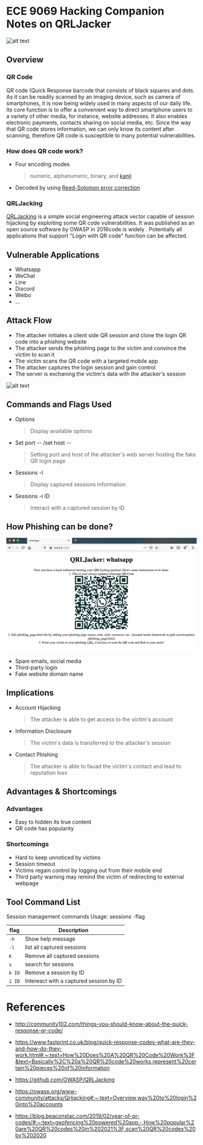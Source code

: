 ﻿# ECE 9069 Hacking Companion Notes on QRLJacker

![alt text][tool]

[tool]:  https://github.com/OWASP/QRLJacking/blob/master/QRLJacker/Screenshots/Screenshot1.png


## Overview

### QR Code

QR code (Quick Response barcode that consists of black squares and dots. As it can be readily scanned by an imaging device, such as camera of smartphones, it is now being widely used in many aspects of our daily life. Its core function is to offer a convenient way to direct smartphone users to a variety of other media, for instance, website addresses.  It also enables electronic payments, contacts sharing on social media, etc. Since the way that QR code stores information, we can only know its content after scanning, therefore QR code is susceptible to many potential vulnerabilities.

### How does QR code work?

* Four encoding modes
	> numeric, alphanumeric, binary, and [kanji](https://en.wikipedia.org/wiki/Kanji)
* Decoded by using [Reed-Solomon error correction](https://en.wikipedia.org/wiki/Reed%E2%80%93Solomon_error_correction)


### QRLJacking

 [QRLJacking](https://github.com/OWASP/QRLJacking) is a simple social engineering attack vector capable of session hijacking by exploiting some QR code vulnerabilities. It was published as an open source software by OWASP in 2016code is widely . Potentially all applications that support "Login with QR code" function can be affected. 


## Vulnerable Applications

* Whatsapp
* WeChat
* Line
* Discord
* Weibo
* ...

## Attack Flow

* The attacker initiates a client side QR session and clone the login QR code into a phishing website
* The attacker sends the phishing page to the victim and convince the victim to scan it
* The victim scans the QR code with a targeted mobile app
* The attacker captures the login session and gain control
* The server is exchaning the victim's data with the attacker's session

![alt text][attack flow]

[attack flow]:  https://github.com/OWASP/QRLJacking/blob/master/blob/images/AttackFlow.JPG


## Commands and Flags Used

- Options
	> Display available options
- Set port -- /set host --
	> Setting port and host of the attacker's web server hosting the fake QR login page
- Sessions -l
    > Display captured sessions information
- Sessions -i ID
    > Interact with a captured session by ID


## How Phishing can be done?

![alt text][phishing]

[phishing]:  https://github.com/jye64/Hacking1/blob/master/phishing-page.png

* Spam emails, social media
* Third-party login
* Fake website domain name

 
## Implications

- Account Hijacking
  > The attacker is able to get access to the victim's account
- Information Disclosure
  >The victim's data is transferred to the attacker's session
- Contact Phishing
  > The attacker is able to fauad the victim's contact and lead to reputation loss

##  Advantages & Shortcomings

### Advantages

* Easy to hidden its true content
* QR code has popularity

### Shortcomings

* Hard to keep unnoticed by victims
* Session timeout
* Victims regain control by logging out from their mobile end
* Third party warning may remind the victim of redirecting to external webpage


## Tool Command List

Session management commands
Usage: sessions -flag

|                flag  |Description            
|-------------------------------|-----------------------------|
|`-h`            |Show help message            |
|`-l`            |list all captured sessions         |
|`K`             |Remove all captured sessions|
|`s`             |search for sessions|
|`k ID`          |Remove a session by ID|
|`i ID`          |Intereact with a captured session by ID|


# References

* http://community102.com/things-you-should-know-about-the-quick-response-qr-code/

* https://www.fastprint.co.uk/blog/quick-response-codes-what-are-they-and-how-do-they-work.html#:~:text=How%20Does%20A%20QR%20Code%20Work%3F&text=Basically%2C%20a%20QR%20code%20works,represent%20certain%20pieces%20of%20information

* https://github.com/OWASP/QRLJacking

* https://owasp.org/www-community/attacks/Qrljacking#:~:text=Overview,way%20to%20login%20into%20accounts

* https://blog.beaconstac.com/2019/02/year-of-qr-codes/#:~:text=geofencing%20powered%20app.-,How%20popular%20are%20QR%20codes%20in%202021%3F,scan%20QR%20codes%20by%202020
